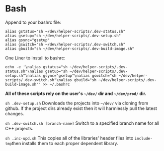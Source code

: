 # Bash
Append to your bashrc file:
```
alias gstatus="sh ~/dev/helper-scripts/.dev-status.sh"
alias gsetup="sh ~/dev/helper-scripts/.dev-setup.sh"
alias gsync="gsetup"
alias gswitch="sh ~/dev/helper-scripts/.dev-switch.sh"
alias gbuild="sh ~/dev/helper-scripts/.dev-build-image.sh"
```
One Liner to install to bashrc:
```
echo -e '\nalias gstatus="sh ~/dev/helper-scripts/.dev-status.sh"\nalias gsetup="sh ~/dev/helper-scripts/.dev-setup.sh"\nalias gsync="gsetup"\nalias gswitch="sh ~/dev/helper-scripts/.dev-switch.sh"\nalias gbuild="sh ~/dev/helper-scripts/.dev-build-image.sh"' >> ~/.bashrc
```

**All of these scripts rely on the user's `~/dev/` dir and `~/dev/prod/` dir.**


`sh .dev-setup.sh`
Downloads the projects into `~/dev/` via cloning from github.
If the project dirs already exist then it will harmlessly pull the latest changes.

`sh .dev-switch.sh [branch-name]`
Switch to a specified branch name for all C++ projects.

`sh .inc-upd.sh`
This copies all of the libraries' header files into `include-tmp`then installs them to each proper dependent library.

